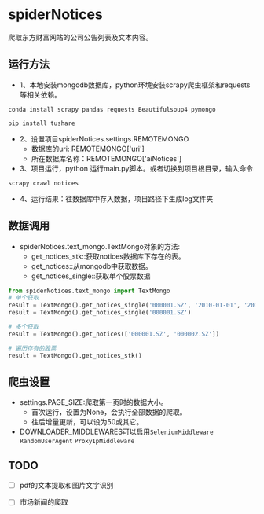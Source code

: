 # spiderNotices
爬取东方财富网站的公司公告列表及文本内容。

## 运行方法
- 1、本地安装mongodb数据库，python环境安装scrapy爬虫框架和requests等相关依赖。

```
conda install scrapy pandas requests Beautifulsoup4 pymongo

pip install tushare
```

- 2、设置项目spiderNotices.settings.REMOTEMONGO
    - 数据库的uri: REMOTEMONGO['uri']
    - 所在数据库名称：REMOTEMONGO['aiNotices']
- 3、项目运行，python 运行main.py脚本。或者切换到项目根目录，输入命令
```
scrapy crawl notices
```
- 4、运行结果：往数据库中存入数据，项目路径下生成log文件夹

## 数据调用
- spiderNotices.text_mongo.TextMongo对象的方法:
    - get_notices_stk::获取notices数据库下存在的表。
    - get_notices::从mongodb中获取数据。
    - get_notices_single::获取单个股票数据
    
```python
from spiderNotices.text_mongo import TextMongo
# 单个获取
result = TextMongo().get_notices_single('000001.SZ', '2010-01-01', '2012-12-31')
result = TextMongo().get_notices_single('000001.SZ')

# 多个获取
result = TextMongo().get_notices(['000001.SZ', '000002.SZ'])

# 遍历存有的股票
result = TextMongo().get_notices_stk()

```


## 爬虫设置
- settings.PAGE_SIZE:爬取第一页时的数据大小。
    - 首次运行，设置为None，会执行全部数据的爬取。
    - 往后增量更新，可以设为50或其它。
- DOWNLOADER_MIDDLEWARES可以启用`SeleniumMiddleware` `RandomUserAgent` `ProxyIpMiddleware`


## TODO
- [ ] pdf的文本提取和图片文字识别

- [ ] 市场新闻的爬取